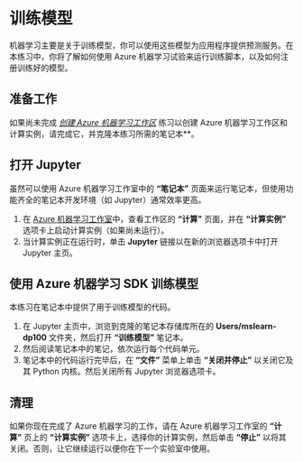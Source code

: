 ﻿---
lab:
    title: '训练模型'
---
# 训练模型

机器学习主要是关于训练模型，你可以使用这些模型为应用程序提供预测服务。在本练习中，你将了解如何使用 Azure 机器学习试验来运行训练脚本，以及如何注册训练好的模型。

## 准备工作

如果尚未完成 *[创建 Azure 机器学习工作区](01-create-a-workspace.md)* 练习以创建 Azure 机器学习工作区和计算实例，请完成它，并克隆本练习所需的笔记本**。

## 打开 Jupyter

虽然可以使用 Azure 机器学习工作室中的 **“笔记本”** 页面来运行笔记本，但使用功能齐全的笔记本开发环境（如 Jupyter）通常效率更高。

1. 在 [Azure 机器学习工作室](https://ml.azure.com)中，查看工作区的 **“计算”** 页面，并在 **“计算实例”** 选项卡上启动计算实例（如果尚未运行）。
2. 当计算实例正在运行时，单击 **Jupyter** 链接以在新的浏览器选项卡中打开 Jupyter 主页。

## 使用 Azure 机器学习 SDK 训练模型

本练习在笔记本中提供了用于训练模型的代码。

1. 在 Jupyter 主页中，浏览到克隆的笔记本存储库所在的 **Users/mslearn-dp100** 文件夹，然后打开 **“训练模型”** 笔记本。
2. 然后阅读笔记本中的笔记，依次运行每个代码单元。
3. 笔记本中的代码运行完毕后，在 **“文件”** 菜单上单击 **“关闭并停止”** 以关闭它及其 Python 内核。然后关闭所有 Jupyter 浏览器选项卡。

## 清理

如果你现在完成了 Azure 机器学习的工作，请在 Azure 机器学习工作室的 **“计算”** 页上的 **“计算实例”** 选项卡上，选择你的计算实例，然后单击 **“停止”** 以将其关闭。否则，让它继续运行以便你在下一个实验室中使用。
